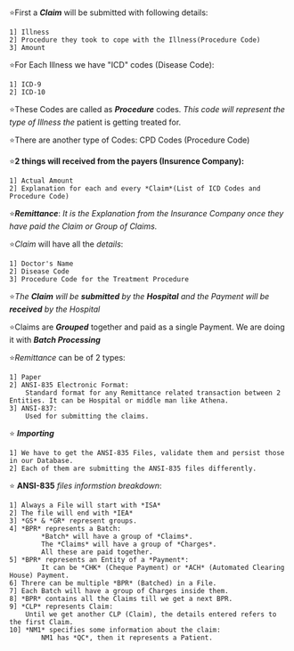 ⭐First a ***Claim*** will be submitted with following details:

	1] Illness
	2] Procedure they took to cope with the Illness(Procedure Code)
	3] Amount


⭐For Each Illness we have "ICD" codes (Disease Code):

	1] ICD-9
	2] ICD-10

⭐These Codes are called as ***Procedure*** codes. *This code will represent the type of Illness the*
patient is getting treated for.

⭐There are another type of Codes:
	CPD Codes (Procedure Code)

⭐**2 things will received from the payers (Insurence Company):**

	1] Actual Amount
	2] Explanation for each and every *Claim*(List of ICD Codes and Procedure Code)

⭐***Remittance***:
	*It is the Explanation from the Insurance Company once they have paid the Claim or Group of Claims.*

⭐*Claim* will have all the *details*:
	
	1] Doctor's Name
	2] Disease Code
	3] Procedure Code for the Treatment Procedure

⭐*The **Claim** will be ***submitted*** by the **Hospital** and the Payment will be ***received*** by the Hospital*

⭐Claims are ***Grouped*** together and paid as a single Payment.
	We are doing it with ***Batch Processing***

⭐*Remittance* can be of 2 types:

	1] Paper
	2] ANSI-835 Electronic Format:
		Standard format for any Remittance related transaction between 2 Entities. It can be Hospital or middle man like Athena.
	3] ANSI-837:
		Used for submitting the claims.

⭐ ***Importing***

	1] We have to get the ANSI-835 Files, validate them and persist those in our Database.
	2] Each of them are submitting the ANSI-835 files differently.


⭐ **ANSI-835** *files informstion breakdown*:

	1] Always a File will start with *ISA*
	2] The file will end with *IEA*
	3] *GS* & *GR* represent groups.
	4] *BPR* represents a Batch:
			*Batch* will have a group of *Claims*.
			The *Claims* will have a group of *Charges*.
			All these are paid together.
	5] *BPR* represents an Entity of a *Payment*:
			It can be *CHK* (Cheque Payment) or *ACH* (Automated Clearing House) Payment.
	6] Threre can be multiple *BPR* (Batched) in a File.
	7] Each Batch will have a group of Charges inside them.
	8] *BPR* contains all the Claims till we get a next BPR.
	9] *CLP* represents Claim:
		Until we get another CLP (Claim), the details entered refers to the first Claim.
	10] *NM1* specifies some information about the claim:
			NM1 has *QC*, then it represents a Patient.
			
